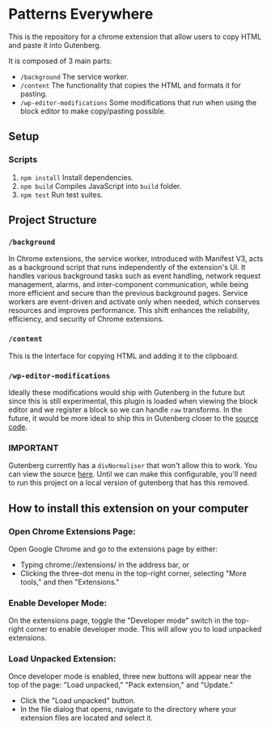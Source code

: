 # Patterns Everywhere

This is the repository for a chrome extension that allow users to copy HTML and paste it into Gutenberg. 

It is composed of 3 main parts:
- `/background` The service worker.
- `/content` The functionality that copies the HTML and formats it for pasting.
- `/wp-editor-modifications` Some modifications that run when using the block editor to make copy/pasting possible.


## Setup
### Scripts
1. `npm install` Install dependencies.
1. `npm build` Compiles JavaScript into `build` folder.
1. `npm test` Run test suites.

## Project Structure
### `/background`

In Chrome extensions, the service worker, introduced with Manifest V3, acts as a background script that runs independently of the extension's UI. It handles various background tasks such as event handling, network request management, alarms, and inter-component communication, while being more efficient and secure than the previous background pages. Service workers are event-driven and activate only when needed, which conserves resources and improves performance. This shift enhances the reliability, efficiency, and security of Chrome extensions.
 
### `/content`

This is the Interface for copying HTML and adding it to the clipboard.

### `/wp-editor-modifications`

Ideally these modifications would ship with Gutenberg in the future but since this is still experimental, this plugin is loaded when viewing the block editor and we register a block so we can handle `raw` transforms. In the future, it would be more ideal to ship this in Gutenberg closer to the [source code](https://github.com/WordPress/gutenberg/tree/1240294d1c81bf50bd9383b7f1973cc16fa13a4a/packages/blocks/src/api/raw-handling).

### IMPORTANT

Gutenberg currently has a `divNormaliser` that won't allow this to work. You can view the source [here](https://github.com/WordPress/gutenberg/blob/1240294d1c81bf50bd9383b7f1973cc16fa13a4a/packages/blocks/src/api/raw-handling/paste-handler.js#L195). Until we can make this configurable, you'll need to run this project on a local version of gutenberg that has this removed.

## How to install this extension on your computer
### Open Chrome Extensions Page:
Open Google Chrome and go to the extensions page by either:

- Typing chrome://extensions/ in the address bar, or
- Clicking the three-dot menu in the top-right corner, selecting "More tools," and then "Extensions."

### Enable Developer Mode:

On the extensions page, toggle the "Developer mode" switch in the top-right corner to enable developer mode. This will allow you to load unpacked extensions.

### Load Unpacked Extension:

Once developer mode is enabled, three new buttons will appear near the top of the page: "Load unpacked," "Pack extension," and "Update."

- Click the "Load unpacked" button.
- In the file dialog that opens, navigate to the directory where your extension files are located and select it.